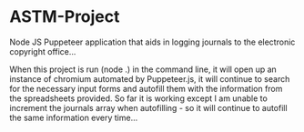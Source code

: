# ASTM-Project
Node JS Puppeteer application that aids in logging journals to the electronic copyright office...

When this project is run (node .) in the command line, it will open up an instance of chromium automated by Puppeteer.js, it will continue to search for the necessary input forms and autofill them with the information from the spreadsheets provided.
So far it is working except I am unable to increment the journals array when autofilling - so it will continue to autofill the same information every time...

